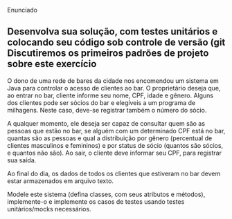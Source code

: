 Enunciado

Desenvolva sua solução, com testes unitários e colocando seu código sob controle de versão (git
Discutiremos os primeiros padrões de projeto sobre este exercício
-------------------------------------------------------------------------------------------------------------
O dono de uma rede de bares da cidade nos encomendou um sistema em Java para controlar o acesso de clientes ao bar. O proprietário deseja que, ao entrar no bar,  cliente informe seu nome, CPF, idade e gênero. Alguns dos clientes pode ser sócios do bar e elegíveis a um programa de milhagens. Neste caso, deve-se registrar também o número do sócio.

A qualquer momento, ele deseja ser capaz de consultar quem são as pessoas que estão no bar, se alguém com um determinado CPF está no bar, quantas são as pessoas e qual a distribuição por gênero (percentual de clientes masculinos e femininos) e por status de sócio (quantos são sócios, e quantos não são). Ao sair, o cliente deve informar seu CPF, para registrar sua saída.

Ao final do dia, os dados de todos os clientes que estiveram no bar devem estar armazenados em arquivo texto.

Modele este sistema (defina classes, com seus atributos e métodos), implemente-o e implemente os casos de testes usando testes unitários/mocks necessários. 
